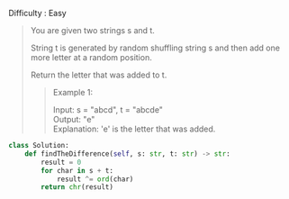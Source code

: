 Difficulty : Easy 

>You are given two strings s and t.
>
>String t is generated by random shuffling string s and then add one more letter at a random position.
>
>Return the letter that was added to t.
>
>>Example 1:  
>>
>>Input: s = "abcd", t = "abcde"  
>>Output: "e"  
>>Explanation: 'e' is the letter that was added.

```python
class Solution:
    def findTheDifference(self, s: str, t: str) -> str:
        result = 0
        for char in s + t:
            result ^= ord(char)
        return chr(result)
```
